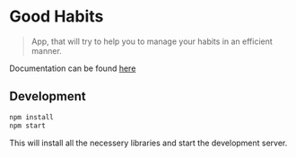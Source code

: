 # Good Habits

> App, that will try to help you to manage your habits
> in an efficient manner.

Documentation can be found [here](docs/index.md)

## Development

```bash
npm install
npm start
```

This will install all the necessery libraries and
start the development server.
